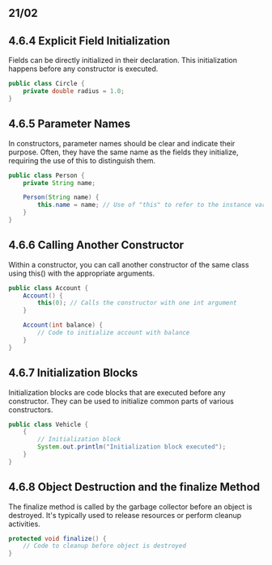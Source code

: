 ## 21/02


## 4.6.4 Explicit Field Initialization

Fields can be directly initialized in their declaration. This initialization happens before any constructor is executed.


```java
public class Circle {
    private double radius = 1.0;
}
```

## 4.6.5 Parameter Names
In constructors, parameter names should be clear and indicate their purpose. Often, they have the same name as the fields they initialize, requiring the use of this to distinguish them.


```java
public class Person {
    private String name;

    Person(String name) {
        this.name = name; // Use of "this" to refer to the instance variable
    }
}
```

## 4.6.6 Calling Another Constructor
Within a constructor, you can call another constructor of the same class using this() with the appropriate arguments.


```java
public class Account {
    Account() {
        this(0); // Calls the constructor with one int argument
    }

    Account(int balance) {
        // Code to initialize account with balance
    }
}
```

## 4.6.7 Initialization Blocks
Initialization blocks are code blocks that are executed before any constructor. They can be used to initialize common parts of various constructors.


```java
public class Vehicle {
    {
        // Initialization block
        System.out.println("Initialization block executed");
    }
}
```

## 4.6.8 Object Destruction and the finalize Method

The finalize method is called by the garbage collector before an object is destroyed. It's typically used to release resources or perform cleanup activities.

```java
protected void finalize() {
    // Code to cleanup before object is destroyed
}
```